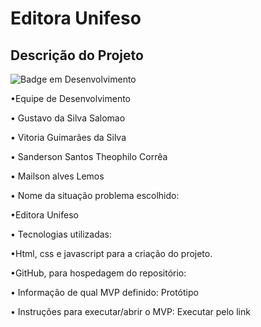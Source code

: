 # Editora Unifeso
## Descrição do Projeto

![Badge em Desenvolvimento](http://img.shields.io/static/v1?label=STATUS&message=EM%20DESENVOLVIMENTO&color=GREEN&style=for-the-badge)

•Equipe de Desenvolvimento

• Gustavo  da Silva Salomao

• Vitoria Guimarães da Silva 

• Sanderson Santos Theophilo Corrêa 

• Mailson alves Lemos



• Nome da situação problema escolhido:

•Editora Unifeso 




• Tecnologias utilizadas:

•Html, css e javascript para a criação do projeto.

•GitHub, para hospedagem do repositório:


• Informação de qual MVP definido: Protótipo

• Instruções para executar/abrir o MVP: Executar pelo link


